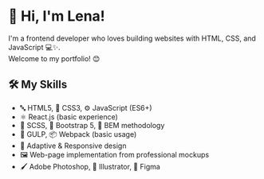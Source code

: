 # 👋 Hi, I'm Lena!

I'm a frontend developer who loves building websites with HTML, CSS, and JavaScript 💻✨.  
Welcome to my portfolio! 😊

## 🛠️ My Skills

- 🔤 HTML5, 🎨 CSS3, ⚙️ JavaScript (ES6+)
- ⚛️ React.js (basic experience)
- 💅 SCSS, 🧩 Bootstrap 5, 🧱 BEM methodology
- 🔧 GULP, 📦 Webpack (basic usage)
- 📱 Adaptive & Responsive design
- 🖼️ Web-page implementation from professional mockups
- 🖌️ Adobe Photoshop, 🧬 Illustrator, 🎯 Figma




